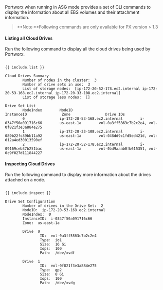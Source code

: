 Portworx when running in ASG mode provides a set of CLI commands to display the information about all EBS volumes
and their attachment information.

>**Note:**Following commands are only available for PX version > 1.3

#### Listing all Cloud Drives

Run the following command to display all the cloud drives being used by Portworx.

```

{{ include.list }}

Cloud Drives Summary
        Number of nodes in the cluster:  3
        Number of drive sets in use:  3
        List of storage nodes:  [ip-172-20-52-178.ec2.internal ip-172-20-53-168.ec2.internal ip-172-20-33-108.ec2.internal]
        List of storage less nodes:  []

Drive Set List
        NodeIndex        NodeID                                InstanceID                Zone                Drive IDs
        0                ip-172-20-53-168.ec2.internal        i-0347f50a091716c66        us-east-1a        vol-0a3ff5863c7b2c2e4, vol-0f821f3e3a884e275
        1                ip-172-20-33-108.ec2.internal        i-089b22fc89bb11a92        us-east-1a        vol-048dd9c1fd5ed421d, vol-012a4ed30013590ef
        2                ip-172-20-52-178.ec2.internal        i-09169ceb37b251bac        us-east-1a        vol-0bd9aaab0fb615351, vol-0c9f027d111844227
```

#### Inspecting Cloud Drives

Run the following command to display more information about the drives attached on a node.

```

{{ include.inspect }}

Drive Set Configuration
        Number of drives in the Drive Set:  2
        NodeID:  ip-172-20-53-168.ec2.internal
        NodeIndex:  0
        InstanceID:  i-0347f50a091716c66
        Zone:  us-east-1a

        Drive  0
                ID:  vol-0a3ff5863c7b2c2e4
                Type:  io1
                Size:  16 Gi
                Iops:  100
                Path:  /dev/xvdf

        Drive  1
                ID:  vol-0f821f3e3a884e275
                Type:  gp2
                Size:  8 Gi
                Iops:  100
                Path:  /dev/xvdg
```
